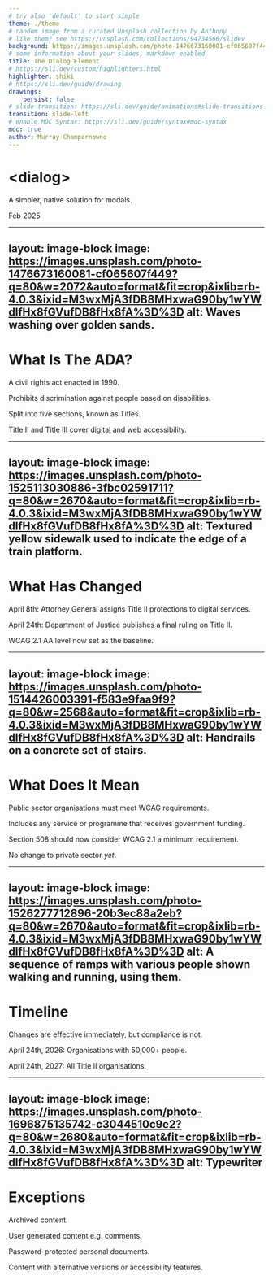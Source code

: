 ```yaml
---
# try also 'default' to start simple
theme: ./theme
# random image from a curated Unsplash collection by Anthony
# like them? see https://unsplash.com/collections/94734566/slidev
background: https://images.unsplash.com/photo-1476673160081-cf065607f449?q=80&w=2072&auto=format&fit=crop&ixlib=rb-4.0.3&ixid=M3wxMjA3fDB8MHxwaG90by1wYWdlfHx8fGVufDB8fHx8fA%3D%3D
# some information about your slides, markdown enabled
title: The Dialog Element
# https://sli.dev/custom/highlighters.html
highlighter: shiki
# https://sli.dev/guide/drawing
drawings:
    persist: false
# slide transition: https://sli.dev/guide/animations#slide-transitions
transition: slide-left
# enable MDC Syntax: https://sli.dev/guide/syntax#mdc-syntax
mdc: true
author: Murray Champernowne
---
```


# \<dialog\>

A simpler, native solution for modals.

<footer>
  <p>Feb 2025</p>
</footer>

---
layout: image-block
image: https://images.unsplash.com/photo-1476673160081-cf065607f449?q=80&w=2072&auto=format&fit=crop&ixlib=rb-4.0.3&ixid=M3wxMjA3fDB8MHxwaG90by1wYWdlfHx8fGVufDB8fHx8fA%3D%3D
alt: Waves washing over golden sands.
---

# What Is The ADA?

A civil rights act enacted in 1990.

Prohibits discrimination against people based on disabilities.

Split into five sections, known as Titles.

Title II and Title III cover digital and web accessibility.

<!--
Protected classes includes: autism, blindness, deafness, mobility and cognitive disabilities, etc.

Critically, ADA predates wide internet usage, so the wording has always been ambiguous over what is/isn't covered.
-->

---
layout: image-block
image: https://images.unsplash.com/photo-1525113030886-3fbc02591711?q=80&w=2670&auto=format&fit=crop&ixlib=rb-4.0.3&ixid=M3wxMjA3fDB8MHxwaG90by1wYWdlfHx8fGVufDB8fHx8fA%3D%3D
alt: Textured yellow sidewalk used to indicate the edge of a train platform.
---

# What Has Changed

April 8th: Attorney General assigns Title II protections to digital services.

April 24th: Department of Justice publishes a final ruling on Title II.

WCAG 2.1 AA level now set as the baseline.

<!--
It should be noted that the ADA has long stated that 2.1 AA is a minimum, so in reality this shouldn't change much, but it does provide clearer legal recourse for those affected by inaccessible services.
-->

---
layout: image-block
image: https://images.unsplash.com/photo-1514426003391-f583e9faa9f9?q=80&w=2568&auto=format&fit=crop&ixlib=rb-4.0.3&ixid=M3wxMjA3fDB8MHxwaG90by1wYWdlfHx8fGVufDB8fHx8fA%3D%3D
alt: Handrails on a concrete set of stairs.
---

# What Does It Mean

Public sector organisations must meet WCAG requirements.

Includes any service or programme that receives government funding.

Section 508 should now consider WCAG 2.1 a minimum requirement.

No change to private sector _yet_.

<!--
E.g. public schools, universities, public services like police, federal programmes like Medicare etc.

Section 508 covers ICT access for federal employees and also includes accessibility provisions. Long required WCAG 2.0 AA, but broad agreement that this new ruling means that it would be impractical to offer anything less than 2.1 AA.

Legal scholars in the US are fully expecting a follow-up ruling to follow a similar pattern for Title III, which would cover all
-->

---
layout: image-block
image: https://images.unsplash.com/photo-1526277712896-20b3ec88a2eb?q=80&w=2670&auto=format&fit=crop&ixlib=rb-4.0.3&ixid=M3wxMjA3fDB8MHxwaG90by1wYWdlfHx8fGVufDB8fHx8fA%3D%3D
alt: A sequence of ramps with various people shown walking and running, using them.
---

# Timeline

Changes are effective immediately, but compliance is not.

April 24th, 2026: Organisations with 50,000+ people.

April 24th, 2027: All Title II organisations.

---
layout: image-block
image: https://images.unsplash.com/photo-1696875135742-c3044510c9e2?q=80&w=2680&auto=format&fit=crop&ixlib=rb-4.0.3&ixid=M3wxMjA3fDB8MHxwaG90by1wYWdlfHx8fGVufDB8fHx8fA%3D%3D
alt: Typewriter
---

# Exceptions

Archived content.

User generated content e.g. comments.

Password-protected personal documents.

Content with alternative versions or accessibility features.

<!--
Archived: must have been online prior to 2024 and will never be edited.

User-generated content: so long as no payment has been provided in any form. Must be free and voluntary.

Alternatives: allows for failures of certain WCAG criteria so long as it can reasonably be shown that no person is excluded or impacted, or alternative methods exist that would otherwise circumvent the failure.
-->
